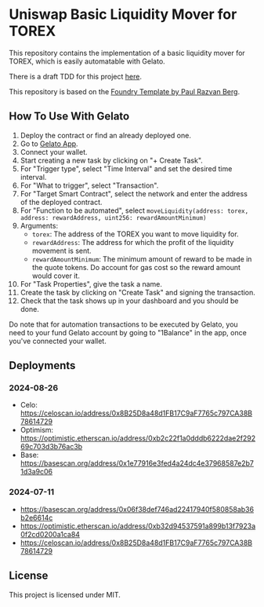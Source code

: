 # Uniswap Basic Liquidity Mover for TOREX

This repository contains the implementation of a basic liquidity mover for TOREX, which is easily automatable with
Gelato.

There is a draft TDD for this project [here](TDD.md).

This repository is based on the [Foundry Template by Paul Razvan Berg](https://github.com/PaulRBerg/foundry-template/).

## How To Use With Gelato

1. Deploy the contract or find an already deployed one.
2. Go to [Gelato App](https://app.gelato.network/).
3. Connect your wallet.
4. Start creating a new task by clicking on "+ Create Task".
5. For "Trigger type", select "Time Interval" and set the desired time interval.
6. For "What to trigger", select "Transaction".
7. For "Target Smart Contract", select the network and enter the address of the deployed contract.
8. For "Function to be automated", select
   `moveLiquidity(address: torex, address: rewardAddress, uint256: rewardAmountMinimum)`
9. Arguments:
   - `torex`: The address of the TOREX you want to move liquidity for.
   - `rewardAddress`: The address for which the profit of the liquidity movement is sent.
   - `rewardAmountMinimum`: The minimum amount of reward to be made in the quote tokens. Do account for gas cost so the
     reward amount would cover it.
10. For "Task Properties", give the task a name.
11. Create the task by clicking on "Create Task" and signing the transaction.
12. Check that the task shows up in your dashboard and you should be done.

Do note that for automation transactions to be executed by Gelato, you need to your fund Gelato account by going to
"1Balance" in the app, once you've connected your wallet.

## Deployments

### 2024-08-26
- Celo: https://celoscan.io/address/0x8B25D8a48d1FB17C9aF7765c797CA38B78614729
- Optimism: https://optimistic.etherscan.io/address/0xb2c22f1a0dddb6222dae2f29269c703d3b76ac3b
- Base: https://basescan.org/address/0x1e77916e3fed4a24dc4e37968587e2b71d3a9c06

### 2024-07-11

- https://basescan.org/address/0x06f38def746ad22417940f580858ab36b2e6614c
- https://optimistic.etherscan.io/address/0xb32d94537591a899b13f7923a0f2cd0200a1ca84
- https://celoscan.io/address/0x8B25D8a48d1FB17C9aF7765c797CA38B78614729

## License

This project is licensed under MIT.
